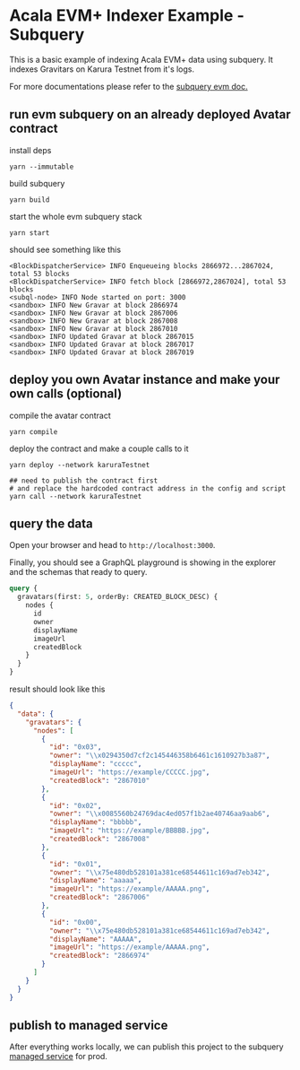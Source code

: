 # Acala EVM+ Indexer Example - Subquery

This is a basic example of indexing Acala EVM+ data using subquery. It indexes Gravitars on Karura Testnet from it's logs.

For more documentations please refer to the [subquery evm doc.](https://academy.subquery.network/quickstart/quickstart_chains/ethereum-gravatar.html)
## run evm subquery on an already deployed Avatar contract
install deps
```
yarn --immutable 
```

build subquery
```
yarn build
```

start the whole evm subquery stack
```
yarn start
```

should see something like this
```
<BlockDispatcherService> INFO Enqueueing blocks 2866972...2867024, total 53 blocks
<BlockDispatcherService> INFO fetch block [2866972,2867024], total 53 blocks
<subql-node> INFO Node started on port: 3000
<sandbox> INFO New Gravar at block 2866974
<sandbox> INFO New Gravar at block 2867006
<sandbox> INFO New Gravar at block 2867008
<sandbox> INFO New Gravar at block 2867010
<sandbox> INFO Updated Gravar at block 2867015
<sandbox> INFO Updated Gravar at block 2867017
<sandbox> INFO Updated Gravar at block 2867019
```

## deploy you own Avatar instance and make your own calls (optional)
compile the avatar contract
```
yarn compile
```

deploy the contract and make a couple calls to it
```
yarn deploy --network karuraTestnet

## need to publish the contract first
# and replace the hardcoded contract address in the config and script
yarn call --network karuraTestnet
```

## query the data

Open your browser and head to `http://localhost:3000`.

Finally, you should see a GraphQL playground is showing in the explorer and the schemas that ready to query.

```graphql
query {
  gravatars(first: 5, orderBy: CREATED_BLOCK_DESC) {
    nodes {
      id
      owner
      displayName
      imageUrl
      createdBlock
    }
  }
}
```

result should look like this
```json
{
  "data": {
    "gravatars": {
      "nodes": [
        {
          "id": "0x03",
          "owner": "\\x0294350d7cf2c145446358b6461c1610927b3a87",
          "displayName": "ccccc",
          "imageUrl": "https://example/CCCCC.jpg",
          "createdBlock": "2867010"
        },
        {
          "id": "0x02",
          "owner": "\\x0085560b24769dac4ed057f1b2ae40746aa9aab6",
          "displayName": "bbbbb",
          "imageUrl": "https://example/BBBBB.jpg",
          "createdBlock": "2867008"
        },
        {
          "id": "0x01",
          "owner": "\\x75e480db528101a381ce68544611c169ad7eb342",
          "displayName": "aaaaa",
          "imageUrl": "https://example/AAAAA.png",
          "createdBlock": "2867006"
        },
        {
          "id": "0x00",
          "owner": "\\x75e480db528101a381ce68544611c169ad7eb342",
          "displayName": "AAAAA",
          "imageUrl": "https://example/AAAAA.png",
          "createdBlock": "2866974"
        }
      ]
    }
  }
}
```

## publish to managed service
After everything works locally, we can publish this project to the subquery [managed service](https://academy.subquery.network/run_publish/publish.html#requirements) for prod.